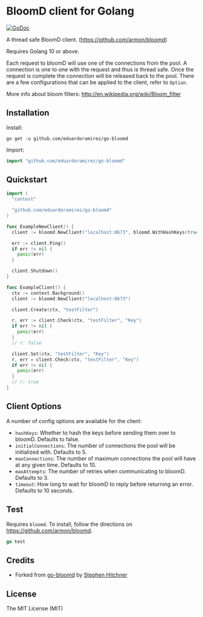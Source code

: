 # BloomD client for Golang

[![GoDoc](https://godoc.org/github.com/eduardoramirez/go-bloomd?status.svg)](https://godoc.org/github.com/eduardoramirez/go-bloomd)

A thread safe BloomD client. (https://github.com/armon/bloomd)

Requires Golang 10 or above.

Each request to bloomD will use one of the connections from the pool. A connection
is one to one with the request and thus is thread safe. Once the request is complete
the connection will be released back to the pool. There are a few configurations that
can be applied to the client, refer to `Option`.

More info about bloom filters: http://en.wikipedia.org/wiki/Bloom_filter

## Installation

Install:

```shell
go get -u github.com/eduardoramirez/go-bloomd
```

Import:

```go
import "github.com/eduardoramirez/go-bloomd"
```

## Quickstart

```go
import (
  "context"

  "github.com/eduardoramirez/go-bloomd"
)

func ExampleNewClient() {
  client := bloomd.NewClient("localhost:8673", bloomd.WithHashKeys(true), bloomd.WithMaxAttempts(5))

  err := client.Ping()
  if err != nil {
    panic(err)
  }

  client.Shutdown()
}

func ExampleClient() {
  ctx := context.Background()
  client := bloomd.NewClient("localhost:8673")

  client.Create(ctx, "testFilter")

  r, err := client.Check(ctx, "testFilter", "Key")
  if err != nil {
    panic(err)
  }
  // r: false

  client.Set(ctx, "testFilter", "Key")
  r, err = client.Check(ctx, "testFilter", "Key")
  if err != nil {
    panic(err)
  }
  // r: true
}
```

## Client Options

A number of config options are available for the client:

* ```hashKeys```: Whether to hash the keys before sending them over to bloomD. Defaults to false.
* ```initialConnections```: The number of connections the pool will be initialized with. Defaults to 5.
* ```maxConnections```: The number of maximum connections the pool will have at any given time. Defaults to 10.
* ```maxAttempts```: The number of retries when communicating to bloomD. Defaults to 3.
* ```timeout```: How long to wait for bloomD to reply before returning an error. Defaults to 10 seconds.

## Test

Requires `bloomd`. To install, follow the directions on https://github.com/armon/bloomd.

```go
go test
```

## Credits

 * Forked from [go-bloomd](https://github.com/sjhitchner/go-bloomd) by [Stephen Hitchner](https://github.com/sjhitchner)

## License

The MIT License (MIT)

